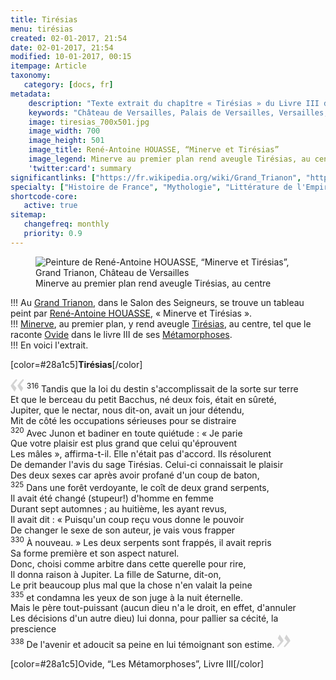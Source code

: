```yaml
---
title: Tirésias
menu: tirésias
created: 02-01-2017, 21:54
date: 02-01-2017, 21:54
modified: 10-01-2017, 00:15
itempage: Article
taxonomy:
   category: [docs, fr]
metadata:
    description: "Texte extrait du chapître « Tirésias » du Livre III des « Métamorphoses » d'Ovide dont s'est inspiré le peintre René-Antoine HOUASSE pour la réalisation du tableau « Minerve et Tirésias »"
    keywords: "Château de Versailles, Palais de Versailles, Versailles, Louis 14, Louis XIV, Ovide, Les Métamorphoses, Grand Trianon, Trianon, Tirésias, Minerve, Minerve et Tirésias, René-Antoine HOUASSE"
    image: tiresias_700x501.jpg
    image_width: 700
    image_height: 501
    image_title: René-Antoine HOUASSE, “Minerve et Tirésias”
    image_legend: Minerve au premier plan rend aveugle Tirésias, au centre
    'twitter:card': summary
significantlinks: ["https://fr.wikipedia.org/wiki/Grand_Trianon", "https://fr.wikipedia.org/wiki/Ren%C3%A9-Antoine_Houasse", "https://fr.wikipedia.org/wiki/Minerve_(mythologie)", "https://fr.wikipedia.org/wiki/Tir%C3%A9sias", "https://fr.wikipedia.org/wiki/Ovide", "https://fr.wikipedia.org/wiki/M%C3%A9tamorphoses_(Ovide)"]
specialty: ["Histoire de France", "Mythologie", "Littérature de l'Empire Romain", "Culure de la cour de France", "Peinture française du XVIIème siècle", "Peinture de cour française", "Louis XIV", "Palais de Versailles", "Château de Versailles", "Trianon", "Grand Trianon", "René-Antoine HOUASSE", "Tirésias", "Minerve", "Minerve et Tirésias"]
shortcode-core:
   active: true
sitemap:
   changefreq: monthly
   priority: 0.9
---
```

<figure><picture>
<source
sizes="(max-width: 767px) 98vw, (min-width: 959px) 50vw, 86vw"
srcset="
/user/sites/docs/pages/01.home/02.versailles/03.trianon/02.tiresias/tiresias-280.webp 280w,
/user/sites/docs/pages/01.home/02.versailles/03.trianon/02.tiresias/tiresias-380.webp 380w,
/user/sites/docs/pages/01.home/02.versailles/03.trianon/02.tiresias/tiresias-480.webp 480w,
/user/sites/docs/pages/01.home/02.versailles/03.trianon/02.tiresias/tiresias-640.webp 640w,
/user/sites/docs/pages/01.home/02.versailles/03.trianon/02.tiresias/tiresias_700x501.webp 700w"
type="image/webp" />
<img
sizes="(max-width: 767px) 98vw, (min-width: 959px) 50vw, 86vw"
src="/user/sites/docs/pages/01.home/02.versailles/03.trianon/02.tiresias/tiresias_700x501.jpg" title="Peinture de René-Antoine HOUASSE, “Minerve et Tirésias”, Grand Trianon, Château de Versailles" alt="Peinture de René-Antoine HOUASSE, “Minerve et Tirésias”, Grand Trianon, Château de Versailles" class="class-diane-img"
srcset="
/user/sites/docs/pages/01.home/02.versailles/03.trianon/02.tiresias/tiresias-280.jpg 280w,
/user/sites/docs/pages/01.home/02.versailles/03.trianon/02.tiresias/tiresias-380.jpg 380w,
/user/sites/docs/pages/01.home/02.versailles/03.trianon/02.tiresias/tiresias-480.jpg 480w,
/user/sites/docs/pages/01.home/02.versailles/03.trianon/02.tiresias/tiresias-640.jpg 640w,
/user/sites/docs/pages/01.home/02.versailles/03.trianon/02.tiresias/tiresias_700x501.jpg 700w">
</picture><figcaption>Minerve au premier plan rend aveugle Tirésias, au centre</figcaption></figure>

!!! Au [Grand Trianon][1], dans le Salon des Seigneurs, se trouve un tableau peint par [René-Antoine HOUASSE][2], « Minerve et Tirésias ».  
!!! [Minerve][3], au premier plan, y rend aveugle [Tirésias][4], au centre, tel que le raconte [Ovide][5] dans le livre III de ses [Métamorphoses][6].  
!!! En voici l'extrait.

[color=#28a1c5]**Tirésias**[/color]  

<span><svg xmlns="http://www.w3.org/2000/svg" width="22px" height="22px" viewBox="0 0 78 78" fill="lightgrey" opacity="1"><path d="M76.5 9.0009L57.0898 32.605c-.88226 1.10283-.88226 1.54397-.88226 1.76454 0 1.10286 1.76455 3.30857 2.8674 4.632l13.0167 14.99877L61.50123 74.9545 50.4727 59.51456c-2.87047-3.97028-10.80793-15.88413-10.80793-19.19267 0-1.76458.6617-2.4263 6.6171-9.7051C60.8395 12.74754 63.04522 10.98297 70.98575 3.0455L76.5 9.00092zm-38.16172 0L18.9281 32.605c-.88228 1.10283-.88228 1.54397-.88228 1.76454 0 1.10286 1.76457 3.30857 2.86742 4.632L33.92688 54.0003 23.3395 74.9545 12.30793 59.51456C9.44053 55.54428 1.5 43.63043 1.5 40.3219c0-1.76458.6617-2.4263 6.6171-9.7051C22.67475 12.74754 24.88043 10.98297 32.82097 3.0455l5.51732 5.9554z"/></svg></span> 
<sup>316</sup>
Tandis que la loi du destin s'accomplissait de la sorte sur terre  
Et que le berceau du petit Bacchus, né deux fois, était en sûreté,  
Jupiter, que le nectar, nous dit-on, avait un jour détendu,  
Mit de côté les occupations sérieuses pour se distraire  
<sup>320</sup>
Avec Junon et badiner en toute quiétude : « Je parie  
Que votre plaisir est plus grand que celui qu'éprouvent  
Les mâles », affirma-t-il. Elle n'était pas d'accord. Ils résolurent  
De demander l'avis du sage Tirésias. Celui-ci connaissait le plaisir  
Des deux sexes car après avoir profané d'un coup de baton,  
<sup>325</sup>
Dans une forêt verdoyante, le coît de deux grand serpents,  
Il avait été changé (stupeur!) d'homme en femme  
Durant sept automnes ; au huitième, les ayant revus,  
Il avait dit : « Puisqu'un coup reçu vous donne le pouvoir  
De changer le sexe de son auteur, je vais vous frapper  
<sup>330</sup>
À nouveau. » Les deux serpents sont frappés, il avait repris  
Sa forme première et son aspect naturel.  
Donc, choisi comme arbitre dans cette querelle pour rire,  
Il donna raison à Jupiter. La fille de Saturne, dit-on,  
Le prit beaucoup plus mal que la chose n'en valait la peine  
<sup>335</sup>
et condamna les yeux de son juge à la nuit éternelle.  
Mais le père tout-puissant (aucun dieu n'a le droit, en effet, d'annuler  
Les décisions d'un autre dieu) lui donna, pour pallier sa cécité, la prescience  
<sup>338</sup>
De l'avenir et adoucit sa peine en lui témoignant son estime.
 <span><svg xmlns="http://www.w3.org/2000/svg" width="22px" height="22px" viewBox="0 0 78 78" fill="lightgrey" opacity="1"><path d="M1.5 68.9991L20.9102 45.395c.88226-1.10283.88226-1.54397.88226-1.76454 0-1.10286-1.76455-3.30857-2.8674-4.632L5.90836 23.9997 16.49877 3.0455 27.5273 18.48544c2.87047 3.97028 10.80793 15.88413 10.80793 19.19267 0 1.76458-.6617 2.4263-6.6171 9.7051C17.1605 65.25246 14.95478 67.01703 7.01425 74.9545L1.5 68.99908zm38.16172 0L59.0719 45.395c.88228-1.10283.88228-1.54397.88228-1.76454 0-1.10286-1.76457-3.30857-2.86742-4.632L44.07312 23.9997 54.6605 3.0455l11.03157 15.43992C68.55947 22.45572 76.5 34.36957 76.5 37.6781c0 1.76458-.6617 2.4263-6.6171 9.7051C55.32526 65.25246 53.11957 67.01703 45.17904 74.9545l-5.51732-5.9554z"/></svg></span>  

[color=#28a1c5]Ovide, “Les Métamorphoses”, Livre III[/color]  

[1]: https://fr.wikipedia.org/wiki/Grand_Trianon "https://fr.wikipedia.org/wiki/Grand_Trianon"
[2]: https://fr.wikipedia.org/wiki/Ren%C3%A9-Antoine_Houasse "https://fr.wikipedia.org/wiki/René-Antoine HOUASSE"
[3]: https://fr.wikipedia.org/wiki/Minerve_(mythologie) "https://fr.wikipedia.org/wiki/Minerve_(mythologie)"
[4]: https://fr.wikipedia.org/wiki/Tir%C3%A9sias "https://fr.wikipedia.org/wiki/Tirésias"
[5]: https://fr.wikipedia.org/wiki/Ovide "https://fr.wikipedia.org/wiki/Ovide"
[6]: https://fr.wikipedia.org/wiki/M%C3%A9tamorphoses_(Ovide) "https://fr.wikipedia.org/wiki/Métamorphoses_(Ovide)"